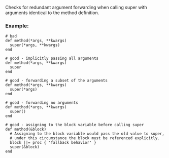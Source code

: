 Checks for redundant argument forwarding when calling super
with arguments identical to the method definition.

### Example:
    # bad
    def method(*args, **kwargs)
      super(*args, **kwargs)
    end

    # good - implicitly passing all arguments
    def method(*args, **kwargs)
      super
    end

    # good - forwarding a subset of the arguments
    def method(*args, **kwargs)
      super(*args)
    end

    # good - forwarding no arguments
    def method(*args, **kwargs)
      super()
    end

    # good - assigning to the block variable before calling super
    def method(&block)
      # Assigning to the block variable would pass the old value to super,
      # under this circumstance the block must be referenced explicitly.
      block ||= proc { 'fallback behavior' }
      super(&block)
    end